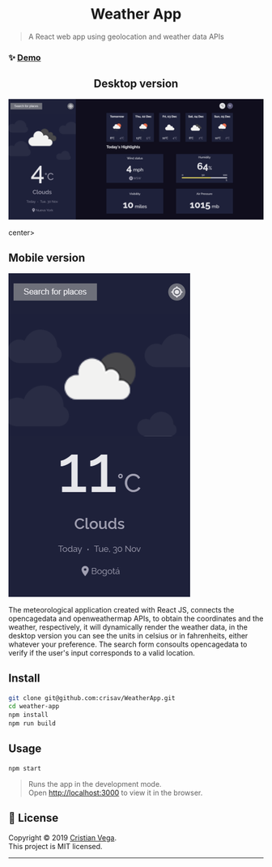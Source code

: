 <h1 align="center">Weather App</h1>

> A React web app using geolocation and weather data APIs

### ✨ [Demo](https://react-weather-app-2.herokuapp.com/)

<center>
  <h2>Desktop version</h2>
  <img alt="desktop" src="docs/desktop.png" />
</center>

center>
  <h2>Mobile version</h2>
  <img alt="mobile" src="docs/mobile.png" />
</center>


 The meteorological application created with React JS, connects the opencagedata and openweathermap APIs, to obtain the coordinates and the weather, respectively, it will dynamically render the weather data, in the desktop version you can see the units in celsius or in fahrenheits, either whatever your preference.
 The search form consoults opencagedata  to verify if the user's input corresponds to a valid location.
## Install

```sh
git clone git@github.com:crisav/WeatherApp.git
cd weather-app
npm install
npm run build
```

## Usage

```sh
npm start
```

> Runs the app in the development mode.\
> Open [http://localhost:3000](http://localhost:3000) to view it in the browser.

## 📝 License

Copyright © 2019 [Cristian Vega](https://github.com/crisav).<br />
This project is MIT licensed.

***
